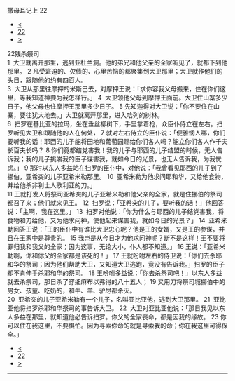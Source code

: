 ﻿





 撒母耳记上 22




* [<](bible/1SA21.md)
* [22](bible/1SA.md)
* [>](bible/1SA23.md)



 
22残杀祭司  
1  大卫就离开那里，逃到亚杜兰洞。他的弟兄和他父亲的全家听见了，就都下到他那里。 
2 凡受窘迫的、欠债的、心里苦恼的都聚集到大卫那里；大卫就作他们的头目，跟随他的约有四百人。  
3  大卫从那里往摩押的米斯巴去，对摩押王说：「求你容我父母搬来，住在你们这里，等我知道神要为我怎样行。」 
4  大卫领他父母到摩押王面前。大卫住山寨多少日子，他父母也住摩押王那里多少日子。 
5 先知迦得对大卫说：「你不要住在山寨，要往犹大地去。」大卫就离开那里，进入哈列的树林。  
6  扫罗在基比亚的拉玛，坐在垂丝柳树下，手里拿着枪，众臣仆侍立在左右。扫罗听见大卫和跟随他的人在何处， 
7 就对左右侍立的臣仆说：「便雅悯人哪，你们要听我的话！耶西的儿子能将田地和葡萄园赐给你们各人吗？能立你们各人作千夫长百夫长吗？ 
8 你们竟都结党害我！我的儿子与耶西的儿子结盟的时候，无人告诉我；我的儿子挑唆我的臣子谋害我，就如今日的光景，也无人告诉我，为我忧虑。」 
9 那时以东人多益站在扫罗的臣仆中，对他说：「我曾看见耶西的儿子到了挪伯，亚希突的儿子亚希米勒那里。 
10  亚希米勒为他求问耶和华，又给他食物，并给他杀非利士人歌利亚的刀。」  
11 王就打发人将祭司亚希突的儿子亚希米勒和他父亲的全家，就是住挪伯的祭司都召了来；他们就来见王。 
12  扫罗说：「亚希突的儿子，要听我的话！」他回答说：「主啊，我在这里。」 
13  扫罗对他说：「你为什么与耶西的儿子结党害我，将食物和刀给他，又为他求问神，使他起来谋害我，就如今日的光景？」 
14  亚希米勒回答王说：「王的臣仆中有谁比大卫忠心呢？他是王的女婿，又是王的参谋，并且在王家中是尊贵的。 
15 我岂是从今日才为他求问神呢？断不是这样！王不要将罪归我和我父的全家；因为这事，无论大小，仆人都不知道。」 
16 王说：「亚希米勒啊，你和你父的全家都是该死的！」 
17 王就吩咐左右的侍卫说：「你们去杀耶和华的祭司；因为他们帮助大卫，又知道大卫逃跑，竟没有告诉我。」扫罗的臣子却不肯伸手杀耶和华的祭司。 
18 王吩咐多益说：「你去杀祭司吧！」以东人多益就去杀祭司，那日杀了穿细麻布以弗得的八十五人； 
19 又用刀将祭司城挪伯中的男女、孩童、吃奶的，和牛、羊、驴尽都杀灭。  
20  亚希突的儿子亚希米勒有一个儿子，名叫亚比亚他，逃到大卫那里。 
21  亚比亚他将扫罗杀耶和华祭司的事告诉大卫。 
22  大卫对亚比亚他说：「那日我见以东人多益在那里，就知道他必告诉扫罗。你父的全家丧命，都是因我的缘故。 
23 你可以住在我这里，不要惧怕。因为寻索你命的就是寻索我的命；你在我这里可得保全。」 
* [<](bible/1SA21.md)
* [22](bible/1SA.md)
* [>](bible/1SA23.md)





---









